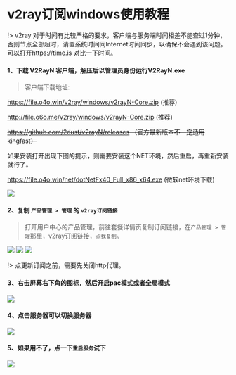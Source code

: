 # v2ray订阅windows使用教程

!> v2ray 对于时间有比较严格的要求，客户端与服务端时间相差不能查过1分钟，否则节点全部超时，请置系统时间同Internet时间同步，以确保不会遇到该问题。可以打开https://time.is 对比一下时间。

#### 1、下载 V2RayN 客户端，解压后以管理员身份运行V2RayN.exe

> 客户端下载地址:

https://file.o4o.win/v2ray/windows/v2rayN-Core.zip (推荐)

http://file.o6o.me/v2ray/windows/v2rayN-Core.zip (推荐)

~~https://github.com/2dust/v2rayN/releases （官方最新版本不一定适用kingfast）~~

如果安装打开出现下图的提示，则需要安装这个NET环境，然后重启，再重新安装就行了。

https://file.o4o.win/net/dotNetFx40_Full_x86_x64.exe  (微软net环境下载)

![](/img/needNet.png)


#### 2、复制 `产品管理 > 管理`  的 `v2ray订阅链接`

> 打开用户中心的产品管理，前往套餐详情页复制订阅链接，在`产品管理 > 管理`那里，v2ray订阅链接，`点我复制`。

![](/img/v1.png)
![](/img/v2.png)
![](/img/v3.png)

!> 点更新订阅之前，需要先关闭http代理。

#### 3、右击屏幕右下角的图标，然后开启pac模式或者全局模式

![](/img/v4.png)

#### 4、点击服务器可以切换服务器

![](/img/v5.png)

#### 5、如果用不了，点一下`重启服务`试下

![](/img/v6.png)

